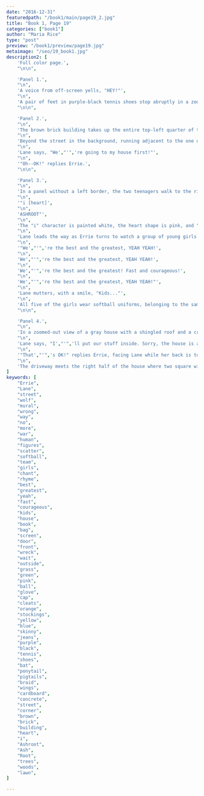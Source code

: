 ```yaml
---
date: "2016-12-31"
featuredpath: "/book1/main/page19_2.jpg"
title: "Book 1, Page 19"
categories: ["book1"]
author: "Maria Rice"
type: "post"
preview: "/book1/preview/page19.jpg"
metaimage: "/seo/19_book1.jpg"
description2: [
    'Full color page.',
    "\n\n",

    'Panel 1.',
    "\n",
    'A voice from off-screen yells, "HEY!"',
    "\n",
    'A pair of feet in purple-black tennis shoes stop abruptly in a zoomed-in shot close to the asphalt. Situated on the right side of the panel, the toes of the shoes point to the right and shoe laces swing on the right shoe as the blue skinny-jean-covered leg pauses in midair.',
    "\n\n",

    'Panel 2.',
    "\n",
    'The brown brick building takes up the entire top-left quarter of the panel in a zoomed-out shot showing Errie standing in the street and turning to her right to look back at Lane, who stands on the sidewalk corner and points behind her with her thumbs in the direction opposite that of her friend. A large mural on the brown brick wall is clearly visible--the full figure of the black wolf enveloped in yellow, the head of which was seen in the previous page, looms obstinately in the middle, scattering three small black human-shaped figures to the right and left and partially covering the large white text painted above, which reads "NO MORE WAR". The word "war" is emphasized with black paint underneath the white.',
    "\n",
    'Beyond the street in the background, running adjacent to the one on which the mural is displayed, runs another sidewalk, but green lawn and trees grow in place of buildings.',
    "\n",
    'Lane says, "We',"'",'re going to my house first!"',
    "\n",
    '"Oh--OK!" replies Errie.',
    "\n\n",

    'Panel 3.',
    "\n",
    'In a panel without a left border, the two teenagers walk to the right side of the panel, along a sidewalk running in front of another mural on the other side of the brown brick building. The mural consists of two lines of text and symbols that read as follows:',
    "\n", 
    '"i [heart]',
    "\n",
    'ASHROOT"',
    "\n",
    'The "i" character is painted white, the heart shape is pink, and "ASHROOT" is green.',
    "\n",
    'Lane leads the way as Errie turns to watch a group of young girls run pass them in the opposite direction, enveloped in white background. The girls sing a chant in unison, saying the following:',
    "\n",
    '"We',"'",'re the best and the greatest, YEAH YEAH!',
    "\n",
    'We',"'",'re the best and the greatest, YEAH YEAH!',
    "\n",
    'We',"'",'re the best and the greatest! Fast and courageous!',
    "\n",
    'We',"'",'re the best and the greatest, YEAH YEAH!"',
    "\n",
    'Lane mutters, with a smile, "Kids..."',
    "\n",
    'All five of the girls wear softball uniforms, belonging to the same team. They have orange pants and stockings, yellow shirts, and cleats. The girl in the lead wears a ball cap and a ponytail, carries a glove in her left hand, and tosses up a softball with her right. The second girl lands on the asphalt with her hands behind her to keep her balance. Her long pigtails fly up and she holds a glove in her right hand. The third girl follows close behind her, leaping off of the sidewalk corner with her arms raised above her and the long braid under her cap flying behind her. Finally, the fourth and fifth girls complete the set. The fourth girl holds a glove in her right hand and a bat in her left. The fifth girl also holds a bat in her right hand. Both girls have ponytails, but the latter wears a ball cap backwards on top of hers.',
    "\n\n",

    'Panel 4.',
    "\n", 
    'In a zoomed-out view of a gray house with a shingled roof and a cracked concrete driveway, Lane stands with the screen door and red front door open, holding Errie',"'",'s pink backpack with her right hand by the top strap. Errie stands on the concrete walkway leading up to the front step from the driveway. She still wears the red jacket and the cardboard wings on her arms.',
    "\n",
    'Lane says, "I',"'",'ll put our stuff inside. Sorry, the house is a wreck!"',
    "\n",
    '"That',"'",'s OK!" replies Errie, facing Lane while her back is to the viewer. "I',"'",'ll just wait out here."',
    "\n",
    'The driveway meets the right half of the house where two square windows look out at the street. The other end of the driveway stops at the street running diagonally in the bottom left of the panel. Running parallel to the street, an old sidewalk crosses the driveway and stops on the top left quadrant of the panel, a few yards away from the trees visible at the top. No grass can be seen beyond the trees, marking a clear separation between the yard and the woods. The lawn in the yard grows a bit tall, as though needing to be mowed. Blades of grass also emerge from the cracks of the driveway and sidewalk.', 
]
keywords: [
    "Errie", 
    "Lane",
    "street",
    "wolf",
    "mural",
    "wrong",
    "way",
    "no",
    "more",
    "war",
    "human",
    "figures",
    "scatter",
    "softball",
    "team",
    "girls",
    "chant",
    "rhyme",
    "best",
    "greatest",
    "yeah",
    "fast",
    "courageous",
    "kids",
    "house",
    "book",
    "bag",
    "screen",
    "door",
    "front",
    "wreck",
    "wait",
    "outside",
    "grass",
    "green",
    "pink",
    "ball",
    "glove",
    "cap",
    "cleats",
    "orange",
    "stockings",
    "yellow",
    "blue",
    "skinny",
    "jeans",
    "purple",
    "black",
    "tennis",
    "shoes",
    "bat",
    "ponytail",
    "pigtails",
    "braid",
    "wings",
    "cardboard",
    "concrete",
    "street",
    "corner",
    "brown",
    "brick",
    "building",
    "heart",
    "i",
    "Ashroot",
    "Ash",
    "Root",
    "trees",
    "woods",
    "lawn",
]

---
```

